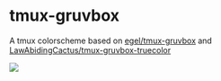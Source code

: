 # tmux-gruvbox

A tmux colorscheme based on [egel/tmux-gruvbox](https://github.com/egel/tmux-gruvbox) and [LawAbidingCactus/tmux-gruvbox-truecolor](https://github.com/LawAbidingCactus/tmux-gruvbox-truecolor)

![](https://github.com/unidentifiedme/tmux-gruvbox/raw/master/screenshot.png)
